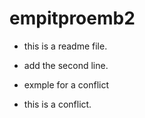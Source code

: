 # empitproemb2

- this is a readme file.
- add the second line.
- exmple for a conflict
  
- this is a conflict.
